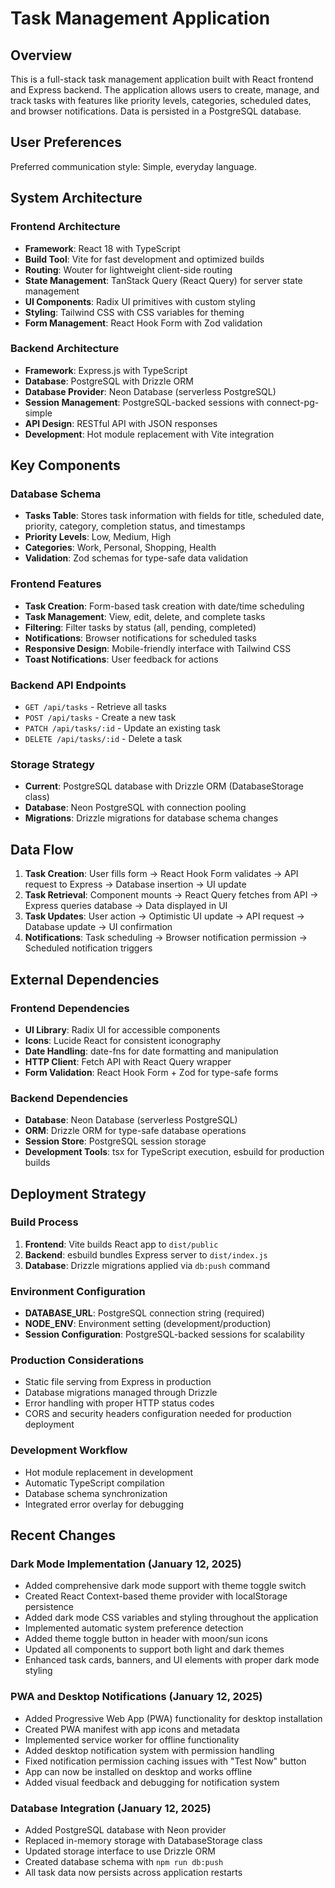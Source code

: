 # Task Management Application

## Overview

This is a full-stack task management application built with React frontend and Express backend. The application allows users to create, manage, and track tasks with features like priority levels, categories, scheduled dates, and browser notifications. Data is persisted in a PostgreSQL database.

## User Preferences

Preferred communication style: Simple, everyday language.

## System Architecture

### Frontend Architecture
- **Framework**: React 18 with TypeScript
- **Build Tool**: Vite for fast development and optimized builds
- **Routing**: Wouter for lightweight client-side routing
- **State Management**: TanStack Query (React Query) for server state management
- **UI Components**: Radix UI primitives with custom styling
- **Styling**: Tailwind CSS with CSS variables for theming
- **Form Management**: React Hook Form with Zod validation

### Backend Architecture
- **Framework**: Express.js with TypeScript
- **Database**: PostgreSQL with Drizzle ORM
- **Database Provider**: Neon Database (serverless PostgreSQL)
- **Session Management**: PostgreSQL-backed sessions with connect-pg-simple
- **API Design**: RESTful API with JSON responses
- **Development**: Hot module replacement with Vite integration

## Key Components

### Database Schema
- **Tasks Table**: Stores task information with fields for title, scheduled date, priority, category, completion status, and timestamps
- **Priority Levels**: Low, Medium, High
- **Categories**: Work, Personal, Shopping, Health
- **Validation**: Zod schemas for type-safe data validation

### Frontend Features
- **Task Creation**: Form-based task creation with date/time scheduling
- **Task Management**: View, edit, delete, and complete tasks
- **Filtering**: Filter tasks by status (all, pending, completed)
- **Notifications**: Browser notifications for scheduled tasks
- **Responsive Design**: Mobile-friendly interface with Tailwind CSS
- **Toast Notifications**: User feedback for actions

### Backend API Endpoints
- `GET /api/tasks` - Retrieve all tasks
- `POST /api/tasks` - Create a new task
- `PATCH /api/tasks/:id` - Update an existing task
- `DELETE /api/tasks/:id` - Delete a task

### Storage Strategy
- **Current**: PostgreSQL database with Drizzle ORM (DatabaseStorage class)
- **Database**: Neon PostgreSQL with connection pooling
- **Migrations**: Drizzle migrations for database schema changes

## Data Flow

1. **Task Creation**: User fills form → React Hook Form validates → API request to Express → Database insertion → UI update
2. **Task Retrieval**: Component mounts → React Query fetches from API → Express queries database → Data displayed in UI
3. **Task Updates**: User action → Optimistic UI update → API request → Database update → UI confirmation
4. **Notifications**: Task scheduling → Browser notification permission → Scheduled notification triggers

## External Dependencies

### Frontend Dependencies
- **UI Library**: Radix UI for accessible components
- **Icons**: Lucide React for consistent iconography
- **Date Handling**: date-fns for date formatting and manipulation
- **HTTP Client**: Fetch API with React Query wrapper
- **Form Validation**: React Hook Form + Zod for type-safe forms

### Backend Dependencies
- **Database**: Neon Database (serverless PostgreSQL)
- **ORM**: Drizzle ORM for type-safe database operations
- **Session Store**: PostgreSQL session storage
- **Development Tools**: tsx for TypeScript execution, esbuild for production builds

## Deployment Strategy

### Build Process
1. **Frontend**: Vite builds React app to `dist/public`
2. **Backend**: esbuild bundles Express server to `dist/index.js`
3. **Database**: Drizzle migrations applied via `db:push` command

### Environment Configuration
- **DATABASE_URL**: PostgreSQL connection string (required)
- **NODE_ENV**: Environment setting (development/production)
- **Session Configuration**: PostgreSQL-backed sessions for scalability

### Production Considerations
- Static file serving from Express in production
- Database migrations managed through Drizzle
- Error handling with proper HTTP status codes
- CORS and security headers configuration needed for production deployment

### Development Workflow
- Hot module replacement in development
- Automatic TypeScript compilation
- Database schema synchronization
- Integrated error overlay for debugging

## Recent Changes

### Dark Mode Implementation (January 12, 2025)
- Added comprehensive dark mode support with theme toggle switch
- Created React Context-based theme provider with localStorage persistence
- Added dark mode CSS variables and styling throughout the application
- Implemented automatic system preference detection
- Added theme toggle button in header with moon/sun icons
- Updated all components to support both light and dark themes
- Enhanced task cards, banners, and UI elements with proper dark mode styling

### PWA and Desktop Notifications (January 12, 2025)
- Added Progressive Web App (PWA) functionality for desktop installation
- Created PWA manifest with app icons and metadata
- Implemented service worker for offline functionality
- Added desktop notification system with permission handling
- Fixed notification permission caching issues with "Test Now" button
- App can now be installed on desktop and works offline
- Added visual feedback and debugging for notification system

### Database Integration (January 12, 2025)
- Added PostgreSQL database with Neon provider
- Replaced in-memory storage with DatabaseStorage class
- Updated storage interface to use Drizzle ORM
- Created database schema with `npm run db:push`
- All task data now persists across application restarts